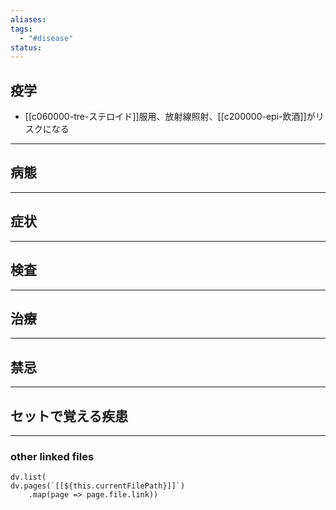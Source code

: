 ```yaml
---
aliases: 
tags:
  - "#disease"
status:
---
```

## 疫学
 - [[c060000-tre-ステロイド]]服用、放射線照射、[[c200000-epi-飲酒]]がリスクになる
---
## 病態
---
## 症状
---
## 検査
---
## 治療
---
## 禁忌
---
## セットで覚える疾患
---
### other linked files
```dataviewjs
dv.list(
dv.pages(`[[${this.currentFilePath}]]`)
	.map(page => page.file.link))
```
